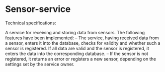 # Sensor-service
Technical specifications:

A service for receiving and storing data from sensors. 
The following features have been implemented:
– The service, having received data from a sensor, enters it into the database, checks for validity and whether such a sensor is registered. If all data are valid and the sensor is registered, it enters the data into the corresponding database. 
– If the sensor is not registered, it returns an error or registers a new sensor, depending on the settings set by the service owner.

